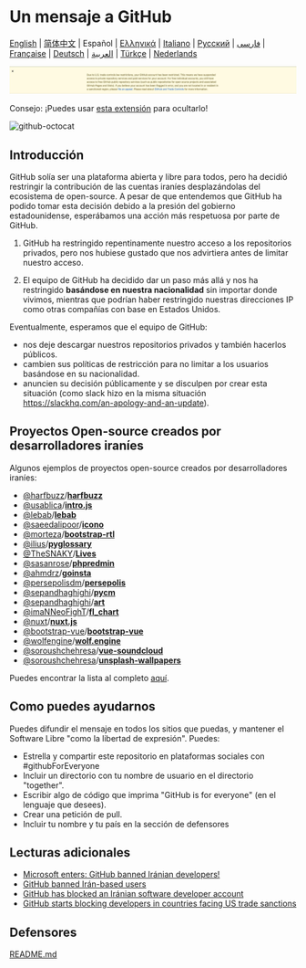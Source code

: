 # Un mensaje a GitHub

[English](./README.md) | [简体中文](./README-CN.md) | Español | [Ελληνικά](./README-GR.md) | [Italiano](./README-IT.md) | [Русский](./README-RU.md) | [فارسی](./README-PER.md) | [Française](./README-FR.md) | [Deutsch](./README-DE.md) | [العربية](./README-AR.md) | [Türkçe](./README-TR.md) | [Nederlands](./README-NL.md)

![alt text](./message.png)

Consejo: ¡Puedes usar [esta extensión](https://github.com/MohamadKh75/ShutHub) para ocultarlo!

![github-octocat](https://user-images.githubusercontent.com/16706911/61997137-7aa7df00-b0b2-11e9-97f1-f452855fe21c.png)

## Introducción

GitHub solía ser una plataforma abierta y libre para todos, pero ha decidió restringir la contribución de las cuentas iraníes desplazándolas del ecosistema de open-source.
A pesar de que entendemos que GitHub ha podido tomar esta decisión debido a la presión del gobierno estadounidense, esperábamos una acción más respetuosa por parte de GitHub.


1) GitHub ha restringido repentinamente nuestro acceso a los repositorios privados, pero nos hubiese gustado que nos advirtiera antes de limitar nuestro acceso.

2) El equipo de GitHub ha decidido dar un paso más allá y nos ha restringido **basándose en nuestra nacionalidad** sin importar donde vivimos, mientras que podrían haber restringido nuestras direcciones IP como otras compañías con base en Estados Unidos.


Eventualmente, esperamos que el equipo de GitHub:
- nos deje descargar nuestros repositorios privados y también hacerlos públicos.
- cambien sus políticas de restricción para no limitar a los usuarios basándose en su nacionalidad.
- anuncien su decisión públicamente y se disculpen por crear esta situación (como slack hizo en la misma situación  https://slackhq.com/an-apology-and-an-update).


## Proyectos Open-source creados por desarrolladores iraníes

Algunos ejemplos de proyectos open-source creados por desarrolladores iraníes:

- [@harfbuzz](https://github.com/harfbuzz)/[**harfbuzz**](https://github.com/harfbuzz/harfbuzz)
- [@usablica](https://github.com/usablica)/[**intro.js**](https://github.com/usablica/intro.js)
- [@lebab](https://github.com/lebab)/[**lebab**](https://github.com/lebab/lebab)
- [@saeedalipoor](https://github.com/saeedalipoor)/[**icono**](https://github.com/saeedalipoor/icono)
- [@morteza](https://github.com/morteza)/[**bootstrap-rtl**](https://github.com/morteza/bootstrap-rtl)
- [@ilius](https://github.com/ilius)/[**pyglossary**](https://github.com/ilius/pyglossary)
- [@TheSNAKY](https://github.com/TheSNAKY)/[**Lives**](https://github.com/TheSNAKY/Lives)
- [@sasanrose](https://github.com/sasanrose)/[**phpredmin**](https://github.com/sasanrose/phpredmin)
- [@ahmdrz](https://github.com/ahmdrz)/[**goinsta**](https://github.com/ahmdrz/goinsta)
- [@persepolisdm](https://github.com/persepolisdm)/[**persepolis**](https://github.com/persepolisdm/persepolis)
- [@sepandhaghighi](https://github.com/sepandhaghighi)/[**pycm**](https://github.com/sepandhaghighi/pycm)
- [@sepandhaghighi](https://github.com/sepandhaghighi)/[**art**](https://github.com/sepandhaghighi/art)
- [@imaNNeoFighT](https://github.com/imaNNeoFighT)/[**fl_chart**](https://github.com/imaNNeoFighT/fl_chart)
- [@nuxt](https://github.com/nuxt)/[**nuxt.js**](https://github.com/nuxt/nuxt.js)
- [@bootstrap-vue](https://github.com/bootstrap-vue)/[**bootstrap-vue**](https://github.com/bootstrap-vue/bootstrap-vue)
- [@wolfengine](https://github.com/wolfengine)/[**wolf.engine**](https://github.com/wolfengine/wolf.engine)
- [@soroushchehresa](https://github.com/soroushchehresa)/[**vue-soundcloud**](https://github.com/soroushchehresa/vue-soundcloud)
- [@soroushchehresa](https://github.com/soroushchehresa)/[**unsplash-wallpapers**](https://github.com/soroushchehresa/unsplash-wallpapers)

Puedes encontrar la lista al completo [aquí](https://github.com/mohebifar/made-in-Irán).

## Como puedes ayudarnos

Puedes difundir el mensaje en todos los sitios que puedas, y mantener el Software Libre "como la libertad de expresión".
Puedes:

- Estrella y compartir este repositorio en plataformas sociales con #githubForEveryone
- Incluir un directorio con tu nombre de usuario en el directorio "together".
- Escribir algo de código que imprima "GitHub is for everyone" (en el lenguaje que desees).
- Crear una petición de pull.
- Incluir tu nombre y tu país en la sección de defensores

## Lecturas adicionales

  - [Microsoft enters: GitHub banned Iránian developers!](https://medium.com/@d.aliyamini/microsoft-enters-github-banned-Iránian-developers-843f7c60a146)
  - [GitHub banned Irán-based users](https://financialtribune.com/articles/sci-tech/99111/github-bans-Irán-based-users)
  - [GitHub has blocked an Iránian software developer account](https://hub.packtpub.com/github-has-blocked-an-Iránian-software-developers-account)
  - [GitHub starts blocking developers in countries facing US trade sanctions](https://www.zdnet.com/article/github-starts-blocking-developers-in-countries-facing-us-trade-sanctions)

 ## Defensores

 [README.md](README.md#supporters)
